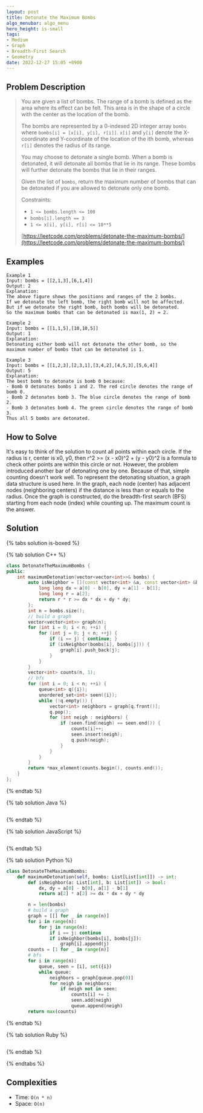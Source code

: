 ```yaml
---
layout: post
title: Detonate the Maximum Bombs
algo_menubar: algo_menu
hero_height: is-small
tags:
- Medium
- Graph
- Breadth-First Search
- Geometry
date: 2022-12-27 15:05 +0900
---
```

## Problem Description
> You are given a list of bombs. The range of a bomb is defined as the area where its effect can be felt. This area
> is in the shape of a circle with the center as the location of the bomb.
>
> The bombs are represented by a 0-indexed 2D integer array `bombs` where `bombs[i] = [x[i], y[i], r[i]]`. `x[i]` and
> `y[i]` denote the X-coordinate and Y-coordinate of the location of the ith bomb, whereas `r[i]` denotes the radius
> of its range.
>
> You may choose to detonate a single bomb. When a bomb is detonated, it will detonate all bombs that lie in its range.
> These bombs will further detonate the bombs that lie in their ranges.
>
> Given the list of `bombs`, return the maximum number of bombs that can be detonated if you are allowed to detonate
> only one bomb.
>
> Constraints:
> - `1 <= bombs.length <= 100`
> - `bombs[i].length == 3`
> - `1 <= x[i], y[i], r[i] <= 10**5`
>
> [https://leetcode.com/problems/detonate-the-maximum-bombs/](https://leetcode.com/problems/detonate-the-maximum-bombs/)

## Examples
```
Example 1
Input: bombs = [[2,1,3],[6,1,4]]
Output: 2
Explanation:
The above figure shows the positions and ranges of the 2 bombs.
If we detonate the left bomb, the right bomb will not be affected.
But if we detonate the right bomb, both bombs will be detonated.
So the maximum bombs that can be detonated is max(1, 2) = 2.
```

```
Example 2
Input: bombs = [[1,1,5],[10,10,5]]
Output: 1
Explanation:
Detonating either bomb will not detonate the other bomb, so the maximum number of bombs that can be detonated is 1.
```

```
Example 3
Input: bombs = [[1,2,3],[2,3,1],[3,4,2],[4,5,3],[5,6,4]]
Output: 5
Explanation:
The best bomb to detonate is bomb 0 because:
- Bomb 0 detonates bombs 1 and 2. The red circle denotes the range of bomb 0.
- Bomb 2 detonates bomb 3. The blue circle denotes the range of bomb 2.
- Bomb 3 detonates bomb 4. The green circle denotes the range of bomb 3.
Thus all 5 bombs are detonated.
```

## How to Solve
It's easy to think of the solution to count all points within each circle.
If the radius is r, center is x0, y0, then r^2 >= (x - x0)^2 + (y - y0)^2 is a formula to check other points are
within this circle or not.
However, the problem introduced another bar of detonating one by one.
Because of that, simple counting doesn't work well.
To represent the detonating situation, a graph data structure is used here.
In the graph, each node (center) has adjacent nodes (neighboring centers) if the distance is less than or equals to
the radius.
Once the graph is constructed, do the breadth-first search (BFS) starting from each node (index) while counting up.
The maximum count is the answer.

## Solution

{% tabs solution is-boxed %}

{% tab solution C++ %}
```cpp
class DetonateTheMaximumBombs {
public:
    int maximumDetonation(vector<vector<int>>& bombs) {
        auto isNeighbor = [](const vector<int> &a, const vector<int> &b) {
            long long dx = a[0] - b[0], dy = a[1] - b[1];
            long long r = a[2];
            return r * r >= dx * dx + dy * dy;
        };
        int n = bombs.size();
        // build a graph
        vector<vector<int>> graph(n);
        for (int i = 0; i < n; ++i) {
            for (int j = 0; j < n; ++j) {
                if (i == j) { continue; }
                if (isNeighbor(bombs[i], bombs[j])) {
                    graph[i].push_back(j);
                }
            }
        }
        vector<int> counts(n, 1);
        // bfs
        for (int i = 0; i < n; ++i) {
            queue<int> q({i});
            unordered_set<int> seen({i});
            while (!q.empty()) {
                vector<int> neighbors = graph[q.front()];
                q.pop();
                for (int neigh : neighbors) {
                    if (seen.find(neigh) == seen.end()) {
                        counts[i]++;
                        seen.insert(neigh);
                        q.push(neigh);
                    }
                }
            }
        }
        return *max_element(counts.begin(), counts.end());
    }
};
```
{% endtab %}

{% tab solution Java %}
```java

```
{% endtab %}

{% tab solution JavaScript %}
```js

```
{% endtab %}

{% tab solution Python %}
```python
class DetonateTheMaximumBombs:
    def maximumDetonation(self, bombs: List[List[int]]) -> int:
        def isNeighbor(a: List[int], b: List[int]) -> bool:
            dx, dy = a[0] - b[0], a[1] - b[1]
            return a[2] * a[2] >= dx * dx + dy * dy

        n = len(bombs)
        # build a graph
        graph = [[] for _ in range(n)]
        for i in range(n):
            for j in range(n):
                if i == j: continue
                if isNeighbor(bombs[i], bombs[j]):
                    graph[i].append(j)
        counts = [1 for _ in range(n)]
        # bfs
        for i in range(n):
            queue, seen = [i], set({i})
            while queue:
                neighbors = graph[queue.pop(0)]
                for neigh in neighbors:
                    if neigh not in seen:
                        counts[i] += 1
                        seen.add(neigh)
                        queue.append(neigh)
        return max(counts)
```
{% endtab %}

{% tab solution Ruby %}
```ruby

```
{% endtab %}

{% endtabs %}



## Complexities
- Time: `O(n * n)`
- Space: `O(n)`
